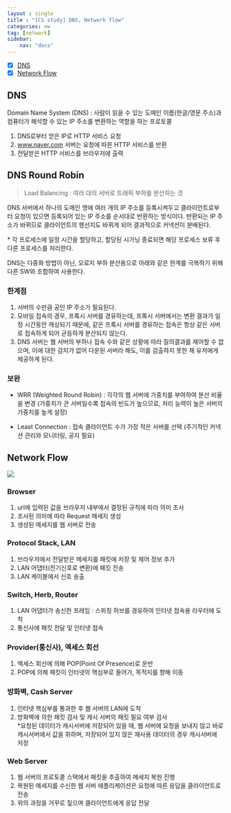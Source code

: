 ```yaml
---
layout : single
title : "[CS study] DNS, Network flow"
categories: nw
tag: [network]
sidebar:
    nav: "docs"
---
```


- [x] [DNS](#dns)
- [x] [Network Flow](#network-flow)

## DNS

Domain Name System (DNS) : 사람이 읽을 수 있는 도메인 이름(한글/영문 주소)과 컴퓨터가 해석할 수 있는 IP 주소를 변환하는 역할을 하는 프로토콜

1. DNS로부터 얻은 IP로 HTTP 서비스 요청
2. www.naver.com 서버는 요청에 따른 HTTP 서비스를 반환
3. 전달받은 HTTP 서비스를 브라우저에 출력

## DNS Round Robin

> Load Balancing : 여러 대의 서버로 트래픽 부하를 분산하는 것

DNS 서버에서 하나의 도메인 명에 여러 개의 IP 주소를 등록시켜두고 클라이언트로부터 요청이 있으면 등록되어 있는 IP 주소를 순서대로 반환하는 방식이다. 반환되는 IP 주소가 바뀌므로 클라이언트의 행선지도 바뀌게 되어 결과적으로 커넥션이 분배된다.

\* 각 프로세스에 일정 시간을 할당하고, 할당된 시가닝 종료되면 해당 프로세스 보류 후 다른 프로세스를 처리한다.

DNS는 다중화 방법이 아닌, 오로지 부하 분산용으로 아래와 같은 한계를 극복하기 위해 다른 SW와 조합하여 사용한다.

### 한계점

1. 서버의 수만큼 공인 IP 주소가 필요된다.
2. 모바일 접속의 경우, 프록시 서버를 경유하는데, 프록시 서버에서는 변환 결과가 일정 시간동안 캐싱되기 때문에, 같은 프록시 서버를 경유하는 접속은 항상 같은 서버로 접속하게 되어 균등하게 분산되지 않는다.
3. DNS 서버는 웹 서버의 부하나 접속 수와 같은 상황에 따라 질의결과를 제어할 수 없으며, 이에 대한 감지가 없어 다운된 서버라 해도, 이를 검출하지 못한 채 유저에게 제공하게 된다.

### 보완

- WRR (Weighted Round Robin) : 각각의 웹 서버에 가중치를 부여하여 분산 비율을 변경 (가중치가 큰 서버일수록 접속의 빈도가 높으므로, 처리 능력이 높은 서버의 가중치를 높게 설정)

- Least Connection : 접속 클라이언트 수가 가장 적은 서버를 선택 (주기적인 커넥션 관리와 모니터링, 공지 필요)

## Network Flow

<img src='https://camo.githubusercontent.com/a833d1d6c4d1f8fc7858312742d3163c641af2d6a1f6e9da242b9b8f0762ebf3/687474703a2f2f7463707363686f6f6c2e636f6d2f6c656374757265732f696d675f77656262617369635f31302e706e67'>

### Browser

1. url에 입력된 값을 브라우저 내부에서 결정된 규칙에 따라 의미 조사
2. 조사된 의미에 따라 Request 메세지 생성
3. 생성된 메세지를 웹 서버로 전송

### Protocol Stack, LAN

1. 브라우저에서 전달받은 메세지를 패킷에 저장 및 제어 정보 추가
2. LAN 어댑터(전기신호로 변환)에 패킷 전송
3. LAN 케이블에서 신호 송출

### Switch, Herb, Router

1. LAN 어댑터가 송신한 프레임 : 스위칭 허브를 경유하여 인터넷 접속용 라우터에 도착
2. 통신사에 패킷 전달 및 인터넷 접속

### Provider(통신사), 엑세스 회선

1. 엑세스 회선에 의해 POP(Point Of Presence)로 운반
2. POP에 의해 패킷이 인터넷의 핵심부로 들어가, 목적지를 향해 이동

### 방화벽, Cash Server

1. 인터넷 핵심부를 통과한 후 웹 서버의 LAN에 도착
2. 방화벽에 의한 패킷 검사 및 캐시 서버의 패킷 필요 여부 검사<br>\*요청된 데이터가 캐시서버에 저장되어 있을 때, 웹 서버에 요청을 보내지 않고 바로 캐시서버에서 값을 취하며, 저장되어 있지 않은 재사용 데이터의 경우 캐시서버에 저장

### Web Server

1. 웹 서버의 프로토콜 스택에서 패킷을 추출하여 메세지 복원 진행
2. 복원된 메세지를 수신한 웹 서버 애플리케이션은 요청에 따른 응답을 클라이언트로 전송
3. 위의 과정을 거꾸로 짚으며 클라이언트에게 응답 전달